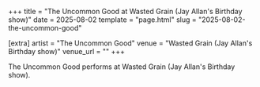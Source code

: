 +++
title = "The Uncommon Good at Wasted Grain (Jay Allan's Birthday show)"
date = 2025-08-02
template = "page.html"
slug = "2025-08-02-the-uncommon-good"

[extra]
artist = "The Uncommon Good"
venue = "Wasted Grain (Jay Allan's Birthday show)"
venue_url = ""
+++

The Uncommon Good performs at Wasted Grain (Jay Allan's Birthday show).
